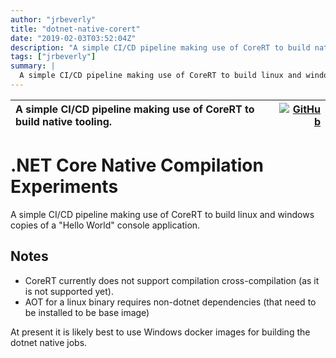 ```yaml
---
author: "jrbeverly"
title: "dotnet-native-corert"
date: "2019-02-03T03:52:04Z"
description: "A simple CI/CD pipeline making use of CoreRT to build native tooling."
tags: ["jrbeverly"]
summary: |
  A simple CI/CD pipeline making use of CoreRT to build linux and windows copies of a "Hello World" console application.
---
```


| A simple CI/CD pipeline making use of CoreRT to build native tooling. | [![GitHub](https://img.shields.io/badge/GitHub-%23121011.svg?logo=github&logoColor=white)](https://github.com/jrbeverly/dotnet-native-corert) |
| :-------- | -------: |


# .NET Core Native Compilation Experiments

A simple CI/CD pipeline making use of CoreRT to build linux and windows copies of a "Hello World" console application.

## Notes

* CoreRT currently does not support compilation cross-compilation (as it is not supported yet).
* AOT for a linux binary requires non-dotnet dependencies (that need to be installed to be base image)

At present it is likely best to use Windows docker images for building the dotnet native jobs.
